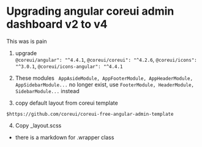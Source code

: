 # Upgrading angular coreui admin dashboard v2 to v4 
This was is pain

1. upgrade  
```@coreui/angular": "^4.4.1```,
 ```@coreui/coreui": "^4.2.6```,
```@coreui/icons": "^3.0.1```,
```@coreui/icons-angular": "^4.4.1```

2. These modules
``` AppAsideModule, AppFooterModule, AppHeaderModule, AppSidebarModule...``` no longer exist, use ``` FooterModule, HeaderModule, SidebarModule... ``` instead

3. copy default layout from coreui template  
```
$https://github.com/coreui/coreui-free-angular-admin-template
```

4. Copy _layout.scss
- there is a markdown for .wrapper class
